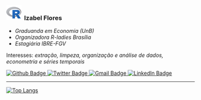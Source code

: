 ###  <img src="https://raw.githubusercontent.com/devicons/devicon/1119b9f84c0290e0f0b38982099a2bd027a48bf1/icons/r/r-original.svg" title="R" alt="R" width="40" height="40"/>&nbsp; Izabel Flores
- *Graduanda em Economia (UnB)*
- *Organizadora R-ladies Brasília*
- *Estagiária IBRE-FGV*

Interesses: *extração, limpeza, organização e análise de dados, econometria e séries temporais*

<div id="badges">
  <a href="https://github.com/izabelflores">
    <img src="https://img.shields.io/badge/Github-black?style=for-the-badge&logo=github&logoColor=white" alt="Github Badge"/>
  </a>
  <a href="https://twitter.com/Iza_Flores_">
    <img src="https://img.shields.io/badge/Twitter-blue?style=for-the-badge&logo=twitter&logoColor=white" alt="Twitter Badge"/>
  </a>
    <a href="mailto:izabelflores9@gmail.com">
    <img src="https://img.shields.io/badge/Gmail-red?style=for-the-badge&logo=gmail&logoColor=white" alt="Gmail Badge"/>
  </a>
   <a href="https://www.linkedin.com/in/izabel-flores-386478238/">
    <img src="https://img.shields.io/badge/Linkedin-blue?style=for-the-badge&logo=linkedIn&logoColor=white" alt="LinkedIn Badge"/>
</div>

---

[![Top Langs](https://github-readme-stats.vercel.app/api/top-langs/?username=izabelflores&layout=compact&theme=vision-friendly-dark)](https://github.com/anuraghazra/github-readme-stats)
